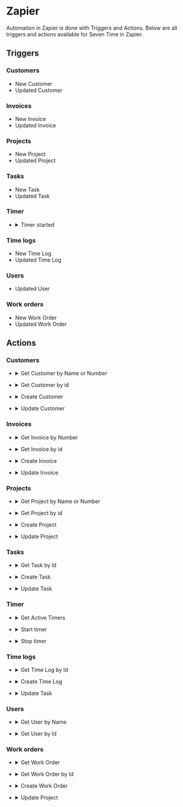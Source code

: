 # Zapier

Automation in Zapier is done with Triggers and Actions. Below are all triggers and actions available for Seven Time in Zapier.

## Triggers

### Customers
- New Customer
- Updated Customer

### Invoices
- New Invoice
- Updated Invoice

### Projects
- New Project
- Updated Project

### Tasks
- New Task
- Updated Task

### Timer
- <details>
    <summary>Timer started</summary>
      Using the following inputs, it is possible to track specific users, work orders etc.
      <table>
      <tr>
        <th>Key</th>
        <th>Label</th>
      </tr>
      <tr>
        <td>user</td>
        <td>User</td>
      </tr>
      <tr>
        <td>workOrder</td>
        <td>Work order</td>
      </tr>
    <tr>
        <td>project</td>
        <td>Project</td>
      </tr>
    <tr>
        <td>customer</td>
        <td>Customer</td>
      </tr>
      <tr>
        <td>timeCategory</td>
        <td>Time category</td>
      </tr>
      <tr>
        <td>task</td>
        <td>Task</td>
      </tr>
    </table>
</details>

### Time logs
- New Time Log
- Updated Time Log

### Users
- Updated User

### Work orders
- New Work Order
- Updated Work Order


## Actions
### Customers
- <details>
    <summary>Get Customer by Name or Number</summary>
      <table>
      <tr>
        <th>Key</th>
        <th>Label</th>
      </tr>
      <tr>
        <td>name</td>
        <td>Name</td>
      </tr>
      <tr>
        <td>customerNumber</td>
        <td>Customer number</td>
      </tr>
    </table>
</details>

- <details>
    <summary>Get Customer by id</summary>
      <table>
      <tr>
        <th>Key</th>
        <th>Label</th>
      </tr>
      <tr>
        <td>id</td>
        <td>ID</td>
      </tr>
    </table>
</details>

- <details>
    <summary>Create Customer</summary>
      <table>
      <tr>
        <th>Key</th>
        <th>Label</th>
      </tr>
      <tr>
        <td>createdByUser</td>
        <td>Created by user</td>
      </tr>
      <tr>
        <td>name</td>
        <td>Customer name</td>
      </tr>
      <tr>
        <td>customerNumber</td>
        <td>Customer number</td>
      </tr>
      <tr>
        <td>address</td>
        <td>Address</td>
      </tr>
      <tr>
        <td>address2</td>
        <td>Address 2</td>
      </tr>
      <tr>
        <td>zipCode</td>
        <td>Zip code</td>
      </tr>
      <tr>
        <td>city</td>
        <td>City</td>
      </tr>
      <tr>
        <td>country</td>
        <td>Country</td>
      </tr>
      <tr>
        <td>phone</td>
        <td>Phone</td>
      </tr>
      <tr>
        <td>email</td>
        <td>Email</td>
      </tr>
      <tr>
        <td>organizationNumber</td>
        <td>Organization number</td>
      </tr>
      <tr>
        <td>vatNumber</td>
        <td>VAT number</td>
      </tr>
      <tr>
        <td>paymentDays</td>
        <td>Payment days</td>
      </tr>
    </table>
</details>

- <details>
    <summary>Update Customer</summary>
      <table>
      <tr>
        <th>Key</th>
        <th>Label</th>
      </tr>
      <tr>
        <td>id</td>
        <td>ID</td>
      </tr>
      <tr>
        <td>modifiedByUser</td>
        <td>Modified by user</td>
      </tr>
      <tr>
        <td>name</td>
        <td>Customer name</td>
      </tr>
      <tr>
        <td>customerNumber</td>
        <td>Customer number</td>
      </tr>
      <tr>
        <td>address</td>
        <td>Address</td>
      </tr>
      <tr>
        <td>address2</td>
        <td>Address 2</td>
      </tr>
      <tr>
        <td>zipCode</td>
        <td>Zip code</td>
      </tr>
      <tr>
        <td>city</td>
        <td>City</td>
      </tr>
      <tr>
        <td>country</td>
        <td>Country</td>
      </tr>
      <tr>
        <td>phone</td>
        <td>Phone</td>
      </tr>
      <tr>
        <td>email</td>
        <td>Email</td>
      </tr>
      <tr>
        <td>organizationNumber</td>
        <td>Organization number</td>
      </tr>
      <tr>
        <td>vatNumber</td>
        <td>VAT number</td>
      </tr>
      <tr>
        <td>paymentDays</td>
        <td>Payment days</td>
      </tr>
    </table>
</details>

### Invoices
- <details>
    <summary>Get Invoice by Number</summary>
      <table>
      <tr>
        <th>Key</th>
        <th>Label</th>
      </tr>
      <tr>
        <td>invoiceNumber</td>
        <td>Invoice number</td>
      </tr>
    </table>
</details>

- <details>
    <summary>Get Invoice by id</summary>
      <table>
      <tr>
        <th>Key</th>
        <th>Label</th>
      </tr>
      <tr>
        <td>id</td>
        <td>ID</td>
      </tr>
    </table>
</details>

- <details>
    <summary>Create Invoice</summary>
      <table>
      <tr>
        <th>Key</th>
        <th>Label</th>
      </tr>
      <tr>
        <td>customer</td>
        <td>Customer</td>
      </tr>
      <tr>
        <td>createdByUser</td>
        <td>Created by user</td>
      </tr>
      <tr>
        <td>language</td>
        <td>Language</td>
      </tr>
      <tr>
        <td>name</td>
        <td>Name</td>
      </tr>
      <tr>
        <td>invoiceDate</td>
        <td>Invoice date</td>
      </tr>
      <tr>
        <td>dueDate</td>
        <td>Due date</td>
      </tr>
      <tr>
        <td>project</td>
        <td>Project</td>
      </tr>
      <tr>
        <td>marking</td>
        <td>Marking</td>
      </tr>
      <tr>
        <td>yourOrderNumber</td>
        <td>Your order number</td>
      </tr>
      <tr>
        <td>contactPerson</td>
        <td>Contact person</td>
      </tr>
      <tr>
        <td>ourReference</td>
        <td>Our reference</td>
      </tr>
      <tr>
        <td>workOrder</td>
        <td>Work order</td>
      </tr>
      <tr>
        <td>resultUnit</td>
        <td>Result unit</td>
      </tr>
      <tr>
        <td>deliveryAddress</td>
        <td>Delivery address</td>
      </tr>
      <tr>
        <td>invoiceType</td>
        <td>Invoice type</td>
      </tr>
      <tr>
        <td>priceList</td>
        <td>Price list</td>
      </tr>
      <tr>
        <td>multipleTaxesOnRow</td>
        <td>Multiple taxes on row</td>
      </tr>
      <tr>
        <td>taxPercent</td>
        <td>Tax percent</td>
      </tr>
      <tr>
        <td>currencyCode</td>
        <td>Currency code</td>
      </tr>
      <tr>
        <td>currencyRate</td>
        <td>Currency rate</td>
      </tr>
      <tr>
        <td>notes</td>
        <td>Notes</td>
      </tr>
      <tr>
        <td>invoiceItems</td>
        <td>Invoice items</td>
      </tr>
      <tr>
        <td>useFooterFromSettings</td>
        <td>Use footer from settings</td>
      </tr>
      <tr>
        <td>footerText</td>
        <td>Footer text</td>
      </tr>
    </table>
</details>

- <details>
    <summary>Update Invoice</summary>
      <table>
      <tr>
        <th>Key</th>
        <th>Label</th>
      </tr>
      <tr>
        <td>id</td>
        <td>Invoice</td>
      </tr>
      <tr>
        <td>modifiedByUser</td>
        <td>Modified by user</td>
      </tr>
      <tr>
        <td>language</td>
        <td>Language</td>
      </tr>
      <tr>
        <td>name</td>
        <td>Name</td>
      </tr>
      <tr>
        <td>invoiceDate</td>
        <td>Invoice date</td>
      </tr>
      <tr>
        <td>dueDate</td>
        <td>Due date</td>
      </tr>
      <tr>
        <td>project</td>
        <td>Project</td>
      </tr>
      <tr>
        <td>marking</td>
        <td>Marking</td>
      </tr>
      <tr>
        <td>yourOrderNumber</td>
        <td>Your order number</td>
      </tr>
      <tr>
        <td>contactPerson</td>
        <td>Contact person</td>
      </tr>
      <tr>
        <td>ourReference</td>
        <td>Our reference</td>
      </tr>
      <tr>
        <td>workOrder</td>
        <td>Work order</td>
      </tr>
      <tr>
        <td>resultUnit</td>
        <td>Result unit</td>
      </tr>
      <tr>
        <td>deliveryAddress</td>
        <td>Delivery address</td>
      </tr>
      <tr>
        <td>invoiceType</td>
        <td>Invoice type</td>
      </tr>
      <tr>
        <td>priceList</td>
        <td>Price list</td>
      </tr>
      <tr>
        <td>multipleTaxesOnRow</td>
        <td>Multiple taxes on row</td>
      </tr>
      <tr>
        <td>taxPercent</td>
        <td>Tax percent</td>
      </tr>
      <tr>
        <td>currencyCode</td>
        <td>Currency code</td>
      </tr>
      <tr>
        <td>currencyRate</td>
        <td>Currency rate</td>
      </tr>
      <tr>
        <td>notes</td>
        <td>Notes</td>
      </tr>
      <tr>
        <td>invoiceItems</td>
        <td>Invoice items</td>
      </tr>
      <tr>
        <td>useFooterFromSettings</td>
        <td>Use footer from settings</td>
      </tr>
      <tr>
        <td>footerText</td>
        <td>Footer text</td>
      </tr>
    </table>
</details>

### Projects
- <details>
    <summary>Get Project by Name or Number</summary>
      <table>
      <tr>
        <th>Key</th>
        <th>Label</th>
      </tr>
      <tr>
        <td>name</td>
        <td>Name</td>
      </tr>
      <tr>
        <td>projectNumber</td>
        <td>Project number</td>
      </tr>
    </table>
</details>

- <details>
    <summary>Get Project by id</summary>
      <table>
      <tr>
        <th>Key</th>
        <th>Label</th>
      </tr>
      <tr>
        <td>id</td>
        <td>ID</td>
      </tr>
    </table>
</details>

- <details>
    <summary>Create Project</summary>
      <table>
      <tr>
        <th>Key</th>
        <th>Label</th>
      </tr>
      <tr>
        <td>createdByUser</td>
        <td>Created by user</td>
      </tr>
      <tr>
        <td>name</td>
        <td>Project name</td>
      </tr>
      <tr>
        <td>projectNumber</td>
        <td>Project number</td>
      </tr>
      <tr>
        <td>customer</td>
        <td>Customer</td>
      </tr>
      <tr>
        <td>contactPerson</td>
        <td>Contact person</td>
      </tr>
      <tr>
        <td>projectLeader</td>
        <td>Project leader</td>
      </tr>
      <tr>
        <td>department</td>
        <td>Department</td>
      </tr>
      <tr>
        <td>startDate</td>
        <td>Start date</td>
      </tr>
      <tr>
        <td>endDate</td>
        <td>End date</td>
      </tr>
      <tr>
        <td>notes</td>
        <td>Notes</td>
      </tr>
      <tr>
        <td>billingMethod</td>
        <td>Billing method</td>
      </tr>
      <tr>
        <td>pricePerHour</td>
        <td>Price per hour</td>
      </tr>
      <tr>
        <td>fixedPrice</td>
        <td>Fixed price</td>
      </tr>
      <tr>
        <td>timeCategoryPriceList</td>
        <td>Time category price list</td>
      </tr>
      <tr>
        <td>marking</td>
        <td>Marking</td>
      </tr>
      <tr>
        <td>yourOrderNumber</td>
        <td>Your order number</td>
      </tr>
      <tr>
        <td>deliveryAddress</td>
        <td>Delivery address</td>
      </tr>
    </table>
</details>

- <details>
    <summary>Update Project</summary>
      <table>
      <tr>
        <th>Key</th>
        <th>Label</th>
      </tr>
      <tr>
        <td>id</td>
        <td>ID</td>
      </tr>
      <tr>
        <td>modifiedByUser</td>
        <td>Modified by user</td>
      </tr>
      <tr>
        <td>name</td>
        <td>Project name</td>
      </tr>
      <tr>
        <td>projectNumber</td>
        <td>Project number</td>
      </tr>
      <tr>
        <td>customer</td>
        <td>Customer</td>
      </tr>
      <tr>
        <td>contactPerson</td>
        <td>Contact person</td>
      </tr>
      <tr>
        <td>projectLeader</td>
        <td>Project leader</td>
      </tr>
      <tr>
        <td>department</td>
        <td>Department</td>
      </tr>
      <tr>
        <td>startDate</td>
        <td>Start date</td>
      </tr>
      <tr>
        <td>endDate</td>
        <td>End date</td>
      </tr>
      <tr>
        <td>notes</td>
        <td>Notes</td>
      </tr>
      <tr>
        <td>billingMethod</td>
        <td>Billing method</td>
      </tr>
      <tr>
        <td>pricePerHour</td>
        <td>Price per hour</td>
      </tr>
      <tr>
        <td>fixedPrice</td>
        <td>Fixed price</td>
      </tr>
      <tr>
        <td>timeCategoryPriceList</td>
        <td>Time category price list</td>
      </tr>
      <tr>
        <td>marking</td>
        <td>Marking</td>
      </tr>
      <tr>
        <td>yourOrderNumber</td>
        <td>Your order number</td>
      </tr>
      <tr>
        <td>deliveryAddress</td>
        <td>Delivery address</td>
      </tr>
    </table>
</details>

### Tasks
- <details>
    <summary>Get Task by Id</summary>
      <table>
      <tr>
        <th>Key</th>
        <th>Label</th>
      </tr>
      <tr>
        <td>id</td>
        <td>ID</td>
      </tr>
    </table>
</details>

- <details>
    <summary>Create Task</summary>
      <table>
      <tr>
        <th>Key</th>
        <th>Label</th>
      </tr>
      <tr>
        <td>createdByUser</td>
        <td>Created by user</td>
      </tr>
      <tr>
        <td>title</td>
        <td>Title</td>
      </tr>
      <tr>
        <td>workOrder</td>
        <td>Work order</td>
      </tr>
      <tr>
        <td>project</td>
        <td>Project</td>
      </tr>
      <tr>
        <td>user</td>
        <td>User</td>
      </tr>
      <tr>
        <td>startDate</td>
        <td>StartDate</td>
      </tr>
      <tr>
        <td>dueDate</td>
        <td>Due date</td>
      </tr>
    </table>
</details>

- <details>
    <summary>Update Task</summary>
      <table>
      <tr>
        <th>Key</th>
        <th>Label</th>
      </tr>
      <tr>
        <td>id</td>
        <td>Task</td>
      </tr>
      <tr>
        <td>modifiedByUser</td>
        <td>Modified by user</td>
      </tr>
      <tr>
        <td>title</td>
        <td>Title</td>
      </tr>
      <tr>
        <td>workOrder</td>
        <td>Work order</td>
      </tr>
      <tr>
        <td>project</td>
        <td>Project</td>
      </tr>
      <tr>
        <td>user</td>
        <td>User</td>
      </tr>
      <tr>
        <td>startDate</td>
        <td>StartDate</td>
      </tr>
      <tr>
        <td>dueDate</td>
        <td>Due date</td>
      </tr>
    </table>
</details>

### Timer
- <details>
    <summary>Get Active Timers</summary>
      <table>
      <tr>
        <th>Key</th>
        <th>Label</th>
      </tr>
      <tr>
        <td>user</td>
        <td>User</td>
      </tr>
      <tr>
        <td>project</td>
        <td>Project</td>
      </tr>
    <tr>
        <td>customer</td>
        <td>Customer</td>
      </tr>
    <tr>
        <td>workOrder</td>
        <td>Work order</td>
      </tr>
      <tr>
        <td>timeCategory</td>
        <td>Time category</td>
      </tr>
      <tr>
        <td>task</td>
        <td>Task</td>
      </tr>
    </table>
</details>

- <details>
    <summary>Start timer</summary>
    A timer cannot be started for a user that already has an active timer.
      <table>
      <tr>
        <th>Key</th>
        <th>Label</th>
      </tr>
      <tr>
        <td>user</td>
        <td>User</td>
      </tr>
      <tr>
        <td>customer</td>
        <td>Customer</td>
      </tr>
      <tr>
        <td>project</td>
        <td>Project</td>
      </tr>
      <tr>
        <td>workOrder</td>
        <td>Work order</td>
      </tr>
      <tr>
        <td>timeCategory</td>
        <td>Time category</td>
      </tr>
      <tr>
        <td>task</td>
        <td>Task</td>
      </tr>
    </table>
</details>

- <details>
    <summary>Stop timer</summary>
      <table>
      <tr>
        <th>Key</th>
        <th>Label</th>
      </tr>
      <tr>
        <td>id</td>
        <td>ID</td>
      </tr>
      <tr>
        <td>user</td>
        <td>User</td>
      </tr>
    </table>
</details>

### Time logs
- <details>
    <summary>Get Time Log by Id</summary>
      <table>
      <tr>
        <th>Key</th>
        <th>Label</th>
      </tr>
      <tr>
        <td>id</td>
        <td>ID</td>
      </tr>
    </table>
</details>

- <details>
    <summary>Create Time Log</summary>
      <table>
      <tr>
        <th>Key</th>
        <th>Label</th>
      </tr>
      <tr>
        <td>createdByUser</td>
        <td>Created by user</td>
      </tr>
      <tr>
        <td>user</td>
        <td>User</td>
      </tr>
      <tr>
        <td>timestamp</td>
        <td>Timestamp</td>
      </tr>
      <tr>
        <td>endTimestamp</td>
        <td>End timestamp</td>
      </tr>
      <tr>
        <td>time</td>
        <td>Time</td>
      </tr>
      <tr>
        <td>invoiceableTime</td>
        <td>Invoiceable time</td>
      </tr>
      <tr>
        <td>customer</td>
        <td>Customer</td>
      </tr>
      <tr>
        <td>project</td>
        <td>Project</td>
      </tr>
      <tr>
        <td>timeCategory</td>
        <td>Time category</td>
      </tr>
      <tr>
        <td>Work order</td>
        <td>workOrder</td>
      </tr>
      <tr>
        <td>Price per hour</td>
        <td>pricePerHour</td>
      </tr>
      <tr>
        <td>description</td>
        <td>Description</td>
      </tr>
      <tr>
        <td>internalDescription</td>
        <td>Internal description</td>
      </tr>
      <tr>
        <td>supplementOrder</td>
        <td>Supplement order</td>
      </tr>
      <tr>
        <td>isInvoiceable</td>
        <td>Is invoiceable</td>
      </tr>
      <tr>
        <td>isAbsence</td>
        <td>Is absence</td>
      </tr>
    </table>
</details>

- <details>
    <summary>Update Task</summary>
      <table>
      <tr>
        <th>Key</th>
        <th>Label</th>
      </tr>
      <tr>
        <td>id</td>
        <td>Time log</td>
      </tr>
      <tr>
        <td>modifiedByUser</td>
        <td>Created by user</td>
      </tr>
      <tr>
        <td>user</td>
        <td>User</td>
      </tr>
      <tr>
        <td>timestamp</td>
        <td>Timestamp</td>
      </tr>
      <tr>
        <td>endTimestamp</td>
        <td>End timestamp</td>
      </tr>
      <tr>
        <td>time</td>
        <td>Time</td>
      </tr>
      <tr>
        <td>invoiceableTime</td>
        <td>Invoiceable time</td>
      </tr>
      <tr>
        <td>customer</td>
        <td>Customer</td>
      </tr>
      <tr>
        <td>project</td>
        <td>Project</td>
      </tr>
      <tr>
        <td>timeCategory</td>
        <td>Time category</td>
      </tr>
      <tr>
        <td>Work order</td>
        <td>workOrder</td>
      </tr>
      <tr>
        <td>Price per hour</td>
        <td>pricePerHour</td>
      </tr>
      <tr>
        <td>description</td>
        <td>Description</td>
      </tr>
      <tr>
        <td>internalDescription</td>
        <td>Internal description</td>
      </tr>
      <tr>
        <td>supplementOrder</td>
        <td>Supplement order</td>
      </tr>
      <tr>
        <td>isInvoiceable</td>
        <td>Is invoiceable</td>
      </tr>
      <tr>
        <td>isAbsence</td>
        <td>Is absence</td>
      </tr>
    </table>
</details>

### Users
- <details>
    <summary>Get User by Name</summary>
      <table>
      <tr>
        <th>Key</th>
        <th>Label</th>
      </tr>
      <tr>
        <td>name</td>
        <td>Name</td>
      </tr>
    </table>
</details>

- <details>
    <summary>Get User by Id</summary>
      <table>
      <tr>
        <th>Key</th>
        <th>Label</th>
      </tr>
      <tr>
        <td>id</td>
        <td>ID</td>
      </tr>
    </table>
</details>

### Work orders
- <details>
    <summary>Get Work Order</summary>
      <table>
      <tr>
        <th>Key</th>
        <th>Label</th>
      </tr>
      <tr>
        <td>title</td>
        <td>Work order title</td>
      </tr>
      <tr>
        <td>workOrderTitle</td>
        <td>Work order number</td>
      </tr>
    </table>
</details>

- <details>
    <summary>Get Work Order by Id</summary>
      <table>
      <tr>
        <th>Key</th>
        <th>Label</th>
      </tr>
      <tr>
        <td>id</td>
        <td>ID</td>
      </tr>
    </table>
</details>

- <details>
    <summary>Create Work Order</summary>
      <table>
      <tr>
        <th>Key</th>
        <th>Label</th>
      </tr>
      <tr>
        <td>title</td>
        <td>Title</td>
      </tr>
      <tr>
        <td>customer</td>
        <td>Customer</td>
      </tr>
      <tr>
        <td>createdByUser</td>
        <td>Created by user</td>
      </tr>
      <tr>
        <td>project</td>
        <td>Project</td>
      </tr>
      <tr>
        <td>startDate</td>
        <td>Start date</td>
      </tr>
      <tr>
        <td>endDate</td>
        <td>End date</td>
      </tr>
      <tr>
        <td>estimatedTime</td>
        <td>Estimated time</td>
      </tr>
      <tr>
        <td>description</td>
        <td>Description</td>
      </tr>
      <tr>
        <td>yourOrderNumber</td>
        <td>Your order number</td>
      </tr>
      <tr>
        <td>workAddress</td>
        <td>Work address</td>
      </tr>
    </table>
</details>

- <details>
    <summary>Update Project</summary>
      <table>
      <tr>
        <th>Key</th>
        <th>Label</th>
      </tr>
      <tr>
        <td>id</td>
        <td>Work order</td>
      </tr>
      <tr>
        <td>modifiedByUser</td>
        <td>Modified by user</td>
      </tr>
      <tr>
        <td>title</td>
        <td>Title</td>
      </tr>
      <tr>
        <td>customer</td>
        <td>Customer</td>
      </tr>
      <tr>
        <td>project</td>
        <td>Project</td>
      </tr>
      <tr>
        <td>startDate</td>
        <td>Start date</td>
      </tr>
      <tr>
        <td>endDate</td>
        <td>End date</td>
      </tr>
      <tr>
        <td>estimatedTime</td>
        <td>Estimated time</td>
      </tr>
      <tr>
        <td>description</td>
        <td>Description</td>
      </tr>
      <tr>
        <td>yourOrderNumber</td>
        <td>Your order number</td>
      </tr>
      <tr>
        <td>workAddress</td>
        <td>Work address</td>
      </tr>
    </table>
</details>
